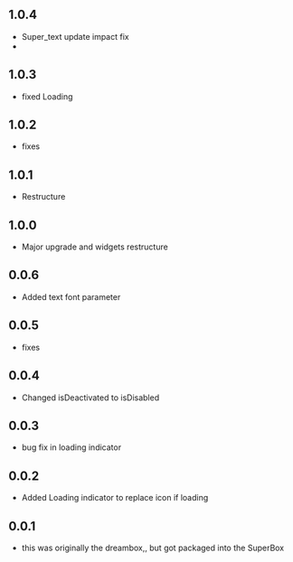 ## 1.0.4

* Super_text update impact fix
* 
## 1.0.3

* fixed Loading

## 1.0.2

* fixes

## 1.0.1

* Restructure

## 1.0.0

* Major upgrade and widgets restructure

## 0.0.6

* Added text font parameter

## 0.0.5

* fixes

## 0.0.4

* Changed isDeactivated to isDisabled

## 0.0.3

* bug fix in loading indicator

## 0.0.2

* Added Loading indicator to replace icon if loading

## 0.0.1
* this was originally the dreambox,, but got packaged into the SuperBox
